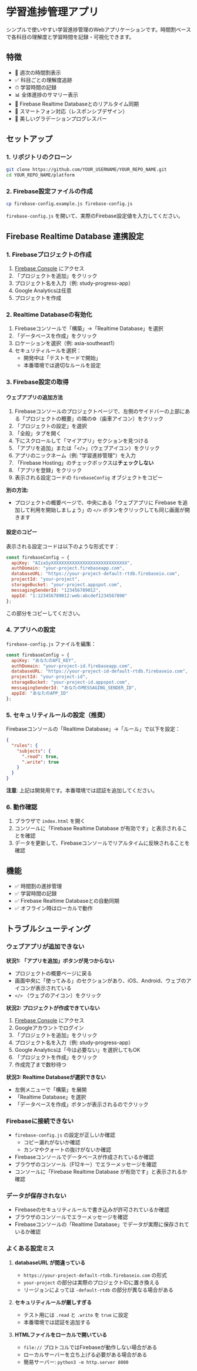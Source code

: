 # 学習進捗管理アプリ

シンプルで使いやすい学習進捗管理のWebアプリケーションです。時間割ベースで各科目の理解度と学習時間を記録・可視化できます。

## 特徴

- 📅 週次の時間割表示
- ✅ 科目ごとの理解度追跡
- ⏱ 学習時間の記録
- 📊 全体進捗のサマリー表示
- 🔄 Firebase Realtime Databaseとのリアルタイム同期
- 📱 スマートフォン対応（レスポンシブデザイン）
- 🎨 美しいグラデーションプログレスバー

## セットアップ

### 1. リポジトリのクローン

```bash
git clone https://github.com/YOUR_USERNAME/YOUR_REPO_NAME.git
cd YOUR_REPO_NAME/platform
```

### 2. Firebase設定ファイルの作成

```bash
cp firebase-config.example.js firebase-config.js
```

`firebase-config.js` を開いて、実際のFirebase設定値を入力してください。

## Firebase Realtime Database 連携設定

### 1. Firebaseプロジェクトの作成

1. [Firebase Console](https://console.firebase.google.com/) にアクセス
2. 「プロジェクトを追加」をクリック
3. プロジェクト名を入力（例: study-progress-app）
4. Google Analyticsは任意
5. プロジェクトを作成

### 2. Realtime Databaseの有効化

1. Firebaseコンソールで「構築」→「Realtime Database」を選択
2. 「データベースを作成」をクリック
3. ロケーションを選択（例: asia-southeast1）
4. セキュリティルールを選択：
   - 開発中は「テストモードで開始」
   - 本番環境では適切なルールを設定

### 3. Firebase設定の取得

#### ウェブアプリの追加方法

1. Firebaseコンソールのプロジェクトページで、左側のサイドバーの上部にある「プロジェクトの概要」の隣の⚙️（歯車アイコン）をクリック
2. 「プロジェクトの設定」を選択
3. 「全般」タブを開く
4. 下にスクロールして「マイアプリ」セクションを見つける
5. 「アプリを追加」または「</>」（ウェブアイコン）をクリック
6. アプリのニックネーム（例: "学習進捗管理"）を入力
7. 「Firebase Hosting」のチェックボックスは**チェックしない**
8. 「アプリを登録」をクリック
9. 表示される設定コードの `firebaseConfig` オブジェクトをコピー

**別の方法:**
- プロジェクトの概要ページで、中央にある「ウェブアプリに Firebase を追加して利用を開始しましょう」の `</>` ボタンをクリックしても同じ画面が開きます

#### 設定のコピー

表示される設定コードは以下のような形式です：

```javascript
const firebaseConfig = {
  apiKey: "AIzaSyXXXXXXXXXXXXXXXXXXXXXXXXXXXXX",
  authDomain: "your-project.firebaseapp.com",
  databaseURL: "https://your-project-default-rtdb.firebaseio.com",
  projectId: "your-project",
  storageBucket: "your-project.appspot.com",
  messagingSenderId: "123456789012",
  appId: "1:123456789012:web:abcdef1234567890"
};
```

この部分をコピーしてください。

### 4. アプリへの設定

`firebase-config.js` ファイルを編集：

```javascript
const firebaseConfig = {
  apiKey: "あなたのAPI_KEY",
  authDomain: "your-project-id.firebaseapp.com",
  databaseURL: "https://your-project-id-default-rtdb.firebaseio.com",
  projectId: "your-project-id",
  storageBucket: "your-project-id.appspot.com",
  messagingSenderId: "あなたのMESSAGING_SENDER_ID",
  appId: "あなたのAPP_ID"
};
```

### 5. セキュリティルールの設定（推奨）

Firebaseコンソールの「Realtime Database」→「ルール」で以下を設定：

```json
{
  "rules": {
    "subjects": {
      ".read": true,
      ".write": true
    }
  }
}
```

**注意**: 上記は開発用です。本番環境では認証を追加してください。

### 6. 動作確認

1. ブラウザで `index.html` を開く
2. コンソールに「Firebase Realtime Database が有効です」と表示されることを確認
3. データを更新して、Firebaseコンソールでリアルタイムに反映されることを確認

## 機能

- ✅ 時間割の進捗管理
- ✅ 学習時間の記録
- ✅ Firebase Realtime Databaseとの自動同期
- ✅ オフライン時はローカルで動作

## トラブルシューティング

### ウェブアプリが追加できない

**状況1: 「アプリを追加」ボタンが見つからない**
- プロジェクトの概要ページに戻る
- 画面中央に「使ってみる」のセクションがあり、iOS、Android、ウェブのアイコンが表示されている
- `</>` （ウェブのアイコン）をクリック

**状況2: プロジェクトが作成できていない**
1. [Firebase Console](https://console.firebase.google.com/) にアクセス
2. Googleアカウントでログイン
3. 「プロジェクトを追加」をクリック
4. プロジェクト名を入力（例: study-progress-app）
5. Google Analyticsは「今は必要ない」を選択してもOK
6. 「プロジェクトを作成」をクリック
7. 作成完了まで数秒待つ

**状況3: Realtime Databaseが選択できない**
- 左側メニューで「構築」を展開
- 「Realtime Database」を選択
- 「データベースを作成」ボタンが表示されるのでクリック

### Firebaseに接続できない

- `firebase-config.js` の設定が正しいか確認
  - コピー漏れがないか確認
  - カンマやクォートの抜けがないか確認
- Firebaseコンソールでデータベースが作成されているか確認
- ブラウザのコンソール（F12キー）でエラーメッセージを確認
- コンソールに「Firebase Realtime Database が有効です」と表示されるか確認

### データが保存されない

- Firebaseのセキュリティルールで書き込みが許可されているか確認
- ブラウザのコンソールでエラーメッセージを確認
- Firebaseコンソールの「Realtime Database」でデータが実際に保存されているか確認

### よくある設定ミス

1. **databaseURL が間違っている**
   - `https://your-project-default-rtdb.firebaseio.com` の形式
   - `your-project` の部分は実際のプロジェクトIDに置き換える
   - リージョンによっては `-default-rtdb` の部分が異なる場合がある

2. **セキュリティルールが厳しすぎる**
   - テスト用には `.read` と `.write` を `true` に設定
   - 本番環境では認証を追加する

3. **HTMLファイルをローカルで開いている**
   - `file://` プロトコルではFirebaseが動作しない場合がある
   - ローカルサーバーを立ち上げる必要がある場合がある
   - 簡易サーバー: `python3 -m http.server 8000`

